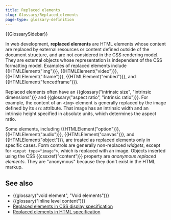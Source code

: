```yaml
---
title: Replaced elements
slug: Glossary/Replaced_elements
page-type: glossary-definition
---
```


{{GlossarySidebar}}

In web development, **replaced elements** are HTML elements whose content are replaced by external resources or content defined outside of the document structure, and are not considered in the CSS rendering model. They are external objects whose representation is independent of the CSS formatting model. Examples of replaced elements include {{HTMLElement("img")}}, {{HTMLElement("video")}}, {{HTMLElement("iframe")}}, {{HTMLElement("embed")}}, and {{HTMLElement("fencedframe")}}.

Replaced elements often have an {{glossary("intrinsic size", "intrinsic dimensions")}} and {{glossary("aspect ratio", "intrinsic ratio")}}. For example, the content of an `<img>` element is generally replaced by the image defined by its `src` attribute. That image has an intrinsic width and an intrinsic height specified in absolute units, which determines the aspect ratio.

Some elements, including {{HTMLElement("option")}}, {{HTMLElement("audio")}}, {{HTMLElement("canvas")}}, and {{HTMLElement("object")}}, are treated as replaced elements only in specific cases. Form controls are generally non-replaced _widgets_, except for `<input type="image">`, which is replaced with an image. Objects inserted using the CSS {{cssxref("content")}} property are _anonymous replaced elements_. They are "anonymous" because they don't exist in the HTML markup.

## See also

- {{glossary("void element", "Void elements")}}
- {{glossary("Inline level content")}}
- [Replaced elements in CSS display specification](https://drafts.csswg.org/css-display/#replaced-element)
- [Replaced elements in HTML specification](https://html.spec.whatwg.org/multipage/rendering.html#replaced-elements)
